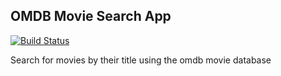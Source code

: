 ## OMDB Movie Search App
[![Build Status](https://travis-ci.org/postazure/omdb_api_app.svg?branch=master)](https://travis-ci.org/postazure/omdb_api_app)

Search for movies by their title using the omdb movie database

